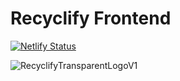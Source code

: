 # Recyclify Frontend
[![Netlify Status](https://api.netlify.com/api/v1/badges/437f2321-eb8d-4d85-b8e5-ea0844573e14/deploy-status)](https://app.netlify.com/sites/recyclifylive/deploys)

![RecyclifyTransparentLogoV1](https://github.com/user-attachments/assets/2fc04473-3dfe-428d-905b-d1843e5b05af)

